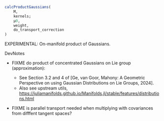 ```julia
calcProductGaussians(
    M,
    kernels;
    μ0,
    weight,
    do_transport_correction
)

```

EXPERIMENTAL: On-manifold product of Gaussians.

DevNotes

  * FIXME do product of concentrated Gaussians on Lie group (approximation):

      * See Section 3.2 and 4 of [Ge, van Goor, Mahony: A Geometric Perspective on using Gaussian Distributions on Lie Groups, 2024].
      * Also see upstream utils, https://juliamanifolds.github.io/Manifolds.jl/stable/features/distributions.html
  * FIXME is parallel transport needed when multiplying with covariances from difffent tangent spaces?
